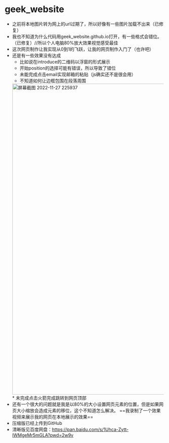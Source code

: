# geek_website
* 之前将本地图片转为网上的url过期了，所以好像有一些图片加载不出来（已修复）
* 我也不知道为什么代码用geek_website.github.io打开，有一些格式会错位。（已修复）//所以个人电脑80%放大效果视觉感受最佳
* 这次网页制作让我实现从0到1的飞跃，让我的网页制作入门了（也许吧）
* 还是有一些效果没有达成
  * 比如说在introduce的二维码以浮窗的形式展示
  * 开始position的选择可能有错误，所以导致了错位
  * 未能完成点击email实现邮箱的粘贴（js确实还不是很会用）
  * 不知道如何让边框包围在段落周围
  <img width="986" alt="屏幕截图 2022-11-27 225937" src="https://user-images.githubusercontent.com/117027633/204141984-ab2961dc-25cf-4bf8-ad96-2a0ceb7d401b.png">
  * 未完成点击火箭完成跳转到网页顶部
* 还有一个很大的问题就是我是以80%的大小设置网页元素的位置，但是如果网页大小缩放会造成元素的移位，这个不知道怎么解决。
==我录制了一个效果视频来展示我的网页在本地展示的效果==
* 压缩版已经上传到GitHub
* 清晰版见百度网盘：https://pan.baidu.com/s/1Uhca-Zytt-IWMgeMr5mGLA?pwd=2w9v

